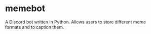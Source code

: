 # memebot
A Discord bot written in Python. 
Allows users to store different meme formats and to caption them.

